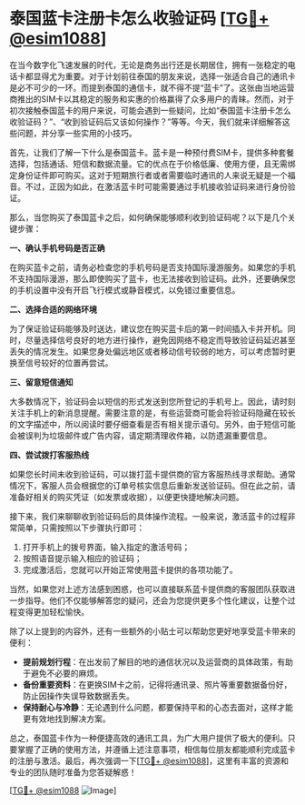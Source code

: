 # 泰国蓝卡注册卡怎么收验证码 [[TG💪+ @esim1088](https://t.me/s/esim1088)]

在当今数字化飞速发展的时代，无论是商务出行还是长期居住，拥有一张稳定的电话卡都显得尤为重要。对于计划前往泰国的朋友来说，选择一张适合自己的通讯卡是必不可少的一环。而提到泰国的通信卡，就不得不提“蓝卡”了。这张由当地运营商推出的SIM卡以其稳定的服务和实惠的价格赢得了众多用户的青睐。然而，对于初次接触泰国蓝卡的用户来说，可能会遇到一些疑问，比如“泰国蓝卡注册卡怎么收验证码？”、“收到验证码后又该如何操作？”等等。今天，我们就来详细解答这些问题，并分享一些实用的小技巧。

首先，让我们了解一下什么是泰国蓝卡。蓝卡是一种预付费SIM卡，提供多种套餐选择，包括通话、短信和数据流量。它的优点在于价格低廉、使用方便，且无需绑定身份证件即可购买。这对于短期旅行者或者需要临时通讯的人来说无疑是一个福音。不过，正因为如此，在激活蓝卡时可能需要通过手机接收验证码来进行身份验证。

那么，当您购买了泰国蓝卡之后，如何确保能够顺利收到验证码呢？以下是几个关键步骤：

**一、确认手机号码是否正确**

在购买蓝卡之前，请务必检查您的手机号码是否支持国际漫游服务。如果您的手机不支持国际漫游，那么即使购买了蓝卡，也无法接收到验证码。此外，还要确保您的手机设置中没有开启飞行模式或静音模式，以免错过重要信息。

**二、选择合适的网络环境**

为了保证验证码能够及时送达，建议您在购买蓝卡后的第一时间插入卡并开机。同时，尽量选择信号良好的地方进行操作，避免因网络不稳定而导致验证码延迟甚至丢失的情况发生。如果您身处偏远地区或者移动信号较弱的地方，可以考虑暂时更换至信号较好的位置再尝试。

**三、留意短信通知**

大多数情况下，验证码会以短信的形式发送到您所登记的手机号上。因此，请时刻关注手机上的新消息提醒。需要注意的是，有些运营商可能会将验证码隐藏在较长的文字描述中，所以阅读时要仔细查看是否有相关提示语句。另外，由于短信可能会被误判为垃圾邮件或广告内容，请定期清理收件箱，以防遗漏重要信息。

**四、尝试拨打客服热线**

如果您长时间未收到验证码，可以拨打蓝卡提供商的官方客服热线寻求帮助。通常情况下，客服人员会根据您的订单号核实信息后重新发送验证码。但在此之前，请准备好相关的购买凭证（如发票或收据），以便更快捷地解决问题。

接下来，我们来聊聊收到验证码后的具体操作流程。一般来说，激活蓝卡的过程非常简单，只需按照以下步骤执行即可：

1. 打开手机上的拨号界面，输入指定的激活号码；
2. 按照语音提示输入相应的验证码；
3. 完成激活后，您就可以开始正常使用蓝卡提供的各项功能了。

当然，如果您对上述方法感到困惑，也可以直接联系蓝卡提供商的客服团队获取进一步指导。他们不仅能够解答您的疑问，还会为您提供更多个性化建议，让整个过程变得更加轻松愉快。

除了以上提到的内容外，还有一些额外的小贴士可以帮助您更好地享受蓝卡带来的便利：

- **提前规划行程**：在出发前了解目的地的通信状况以及运营商的具体政策，有助于避免不必要的麻烦。
- **备份重要资料**：在更换SIM卡之前，记得将通讯录、照片等重要数据备份好，防止因操作失误导致数据丢失。
- **保持耐心与冷静**：无论遇到什么问题，都要保持平和的心态去面对，这样才能更有效地找到解决方案。

总之，泰国蓝卡作为一种便捷高效的通讯工具，为广大用户提供了极大的便利。只要掌握了正确的使用方法，并遵循上述注意事项，相信每位朋友都能顺利完成蓝卡的注册与激活。最后，再次强调一下[[TG💪+ @esim1088](https://t.me/s/esim1088)]，这里有丰富的资源和专业的团队随时准备为您答疑解惑！

[[TG💪+ @esim1088](https://t.me/s/esim1088) ![Image](https://i.postimg.cc/4NQfJmqS/Snipaste-2025-05-13-00-14-12.png)]